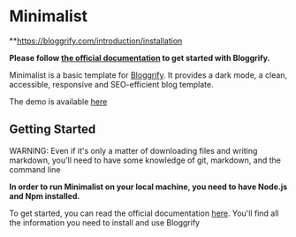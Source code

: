 # Minimalist


**https://bloggrify.com/introduction/installation

**Please follow [the official documentation](https://bloggrify.com/introduction/installation) to get started with Bloggrify.**



Minimalist is a basic template for [Bloggrify](https://github.com/bloggrify/bloggrify). 
It provides a dark mode, a clean, accessible, responsive and SEO-efficient blog template.

The demo is available [here](https://minimalist.bloggrify.com)

## Getting Started

WARNING:
Even if it's only a matter of downloading files and writing markdown, you'll need to have some knowledge of git, markdown, and the command line

**In order to run Minimalist on your local machine, you need to have Node.js and Npm installed.**


To get started, you can read the official documentation [here](https://bloggrify.com/introduction/installation). You'll find all the information you need to install and use Bloggrify 

